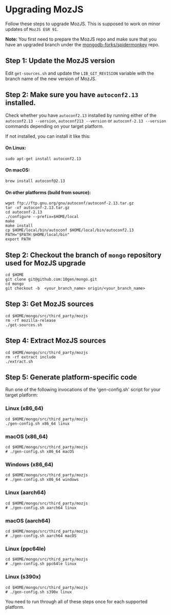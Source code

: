 # Upgrading MozJS

Follow these steps to upgrade MozJS. This is supposed to work on minor updates of
`MozJS ESR 91`.

**Note:** You first need to prepare the MozJS repo and make sure that you have an upgraded branch
under the [mongodb-forks/spidermonkey](https://github.com/mongodb-forks/spidermonkey) repo.

## Step 1: Update the MozJS version

Edit `get-sources.sh` and update the `LIB_GIT_REVISION` variable with the branch name of
the new version of MozJS.

## Step 2: Make sure you have `autoconf2.13` installed.

Check whether you have `autoconf2.13` installed by running either of the
`autoconf2.13 --version`, `autoconf213 --version` or `autoconf-2.13 --version` commands depending on
your target platform.

If not installed, you can install it like this:

#### On Linux:

```
sudo apt-get install autoconf2.13
```

#### On macOS:

```
brew install autoconf@2.13
```

#### On other platforms (build from source):

```
wget ftp://ftp.gnu.org/gnu/autoconf/autoconf-2.13.tar.gz
tar -xf autoconf-2.13.tar.gz
cd autoconf-2.13
./configure --prefix=$HOME/local
make
make install
cp $HOME/local/bin/autoconf $HOME/local/bin/autoconf2.13
PATH="$PATH:$HOME/local/bin"
export PATH
```

## Step 2: Checkout the branch of `mongo` repository used for MozJS upgrade

```
cd $HOME
git clone git@github.com:10gen/mongo.git
cd mongo
git checkout -b  <your_branch_name> origin/<your_branch_name>
```

## Step 3: Get MozJS sources

```
cd $HOME/mongo/src/third_party/mozjs
rm -rf mozilla-release
./get-sources.sh
```

## Step 4: Extract MozJS sources

```
cd $HOME/mongo/src/third_party/mozjs
rm -rf extract include
./extract.sh
```

## Step 5: Generate platform-specific code

Run one of the following invocations of the 'gen-config.sh' script for your target platform:


### Linux (x86_64)

```
cd $HOME/mongo/src/third_party/mozjs
./gen-config.sh x86_64 linux
```

### macOS (x86_64)

```
cd $HOME/mongo/src/third_party/mozjs
# ./gen-config.sh x86_64 macOS
```

### Windows (x86_64)

```
cd $HOME/mongo/src/third_party/mozjs
# ./gen-config.sh x86_64 windows
```

### Linux (aarch64)

```
cd $HOME/mongo/src/third_party/mozjs
# ./gen-config.sh aarch64 linux
```

### macOS (aarch64)

```
cd $HOME/mongo/src/third_party/mozjs
# ./gen-config.sh aarch64 macOS
```

### Linux (ppc64le)

```
cd $HOME/mongo/src/third_party/mozjs
# ./gen-config.sh ppc64le linux
```

### Linux (s390x)

```
cd $HOME/mongo/src/third_party/mozjs
# ./gen-config.sh s390x linux
```

You need to run through all of these steps once for each supported platform.
